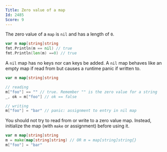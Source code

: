 ```yaml
---
Title: Zero value of a map
Id: 2485
Score: 9
---
```

The zero value of a `map` is `nil` and has a length of `0`.

```go
var m map[string]string
fmt.Println(m == nil) // true
fmt.Println(len(m) ==0) // true
```

A `nil` map has no keys nor can keys be added. A `nil` map behaves like an empty map if read from but causes a runtime panic if written to.

```go
var m map[string]string

// reading
m["foo"] == "" // true. Remember "" is the zero value for a string
_, ok = m["foo"] // ok == false

// writing
m["foo"] = "bar" // panic: assignment to entry in nil map
```

You should not try to read from or write to a zero value map. Instead, initialize the map (with `make` or assignment) before using it.

```go
var m map[string]string
m = make(map[string]string) // OR m = map[string]string{}
m["foo"] = "bar"
```
